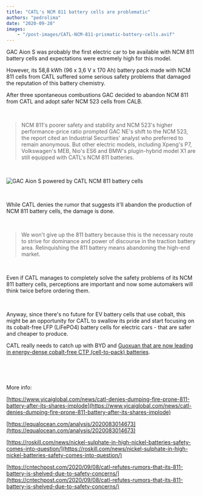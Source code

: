 ```yaml
---
title: "CATL's NCM 811 battery cells are problematic"
authors: "pedrolima"
date: "2020-09-28"
images: 
    - "/post-images/CATL-NCM-811-prismatic-battery-cells.avif"
---
```


GAC Aion S was probably the first electric car to be available with NCM 811 battery cells and expectations were extremely high for this model.

However, its 58,8 kWh (96 x 3,6 V x 170 Ah) battery pack made with NCM 811 cells from CATL suffered some serious safety problems that damaged the reputation of this battery chemistry.

After three spontaneous combustions GAC decided to abandon NCM 811 from CATL and adopt safer NCM 523 cells from CALB.

 

> NCM 811's poorer safety and stability and NCM 523's higher performance-price ratio prompted GAC NE's shift to the NCM 523, the report cited an Industrial Securities' analyst who preferred to remain anonymous. But other electric models, including Xpeng's P7, Volkswagen's MEB, Nio's ES6 and BMW's plugin-hybrid model X1 are still equipped with CATL's NCM 811 batteries.

 

![GAC Aion S powered by CATL NCM 811 battery cells](post-images/GAC-Aion-S-powered-by-CATL-NCM-811-battery-cells.avif)

 

While CATL denies the rumor that suggests it'll abandon the production of NCM 811 battery cells, the damage is done.

 

> We won't give up the 811 battery because this is the necessary route to strive for dominance and power of discourse in the traction battery area. Relinquishing the 811 battery means abandoning the high-end market.

 

Even if CATL manages to completely solve the safety problems of its NCM 811 battery cells, perceptions are important and now some automakers will think twice before ordering them.

 

Anyway, since there's no future for EV battery cells that use cobalt, this might be an opportunity for CATL to swallow its pride and start focusing on its cobalt-free LFP (LiFePO4) battery cells for electric cars - that are safer and cheaper to produce.

CATL really needs to catch up with BYD and [Guoxuan that are now leading in energy-dense cobalt-free CTP (cell-to-pack) batteries](/2020/09/19/cobalt-free-lfp-battery-cells-to-reach-210-wh-kg-this-year/).

 

 

More info:

[https://www.yicaiglobal.com/news/catl-denies-dumping-fire-prone-811-battery-after-its-shares-implode](https://www.yicaiglobal.com/news/catl-denies-dumping-fire-prone-811-battery-after-its-shares-implode)

[https://equalocean.com/analysis/2020083014673](https://equalocean.com/analysis/2020083014673)

[https://roskill.com/news/nickel-sulphate-in-high-nickel-batteries-safety-comes-into-question/](https://roskill.com/news/nickel-sulphate-in-high-nickel-batteries-safety-comes-into-question/)

[https://cntechpost.com/2020/09/08/catl-refutes-rumors-that-its-811-battery-is-shelved-due-to-safety-concerns/](https://cntechpost.com/2020/09/08/catl-refutes-rumors-that-its-811-battery-is-shelved-due-to-safety-concerns/)
